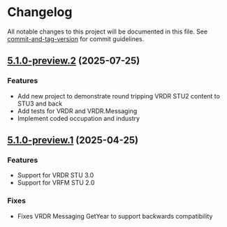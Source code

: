 # Changelog

All notable changes to this project will be documented in this file. See [commit-and-tag-version](https://github.com/absolute-version/commit-and-tag-version) for commit guidelines.

<a name="5.1.0-preview.2"></a>
## [5.1.0-preview.2](https://github.com/nightingaleproject/vital-records-dotnet/commit/bd130eff069dfe4abbb91b2a20b6238c17bc4f30) (2025-07-25)

### Features
* Add new project to demonstrate round tripping VRDR STU2 content to STU3 and back
* Add tests for VRDR and VRDR.Messaging
* Implement coded occupation and industry

<a name="5.1.0-preview.1"></a>
## [5.1.0-preview.1](https://github.com/nightingaleproject/vital-records-dotnet/commit/bd130eff069dfe4abbb91b2a20b6238c17bc4f30) (2025-04-25)

### Features
* Support for VRDR STU 3.0
* Support for VRFM STU 2.0

### Fixes
* Fixes VRDR Messaging GetYear to support backwards compatibility




